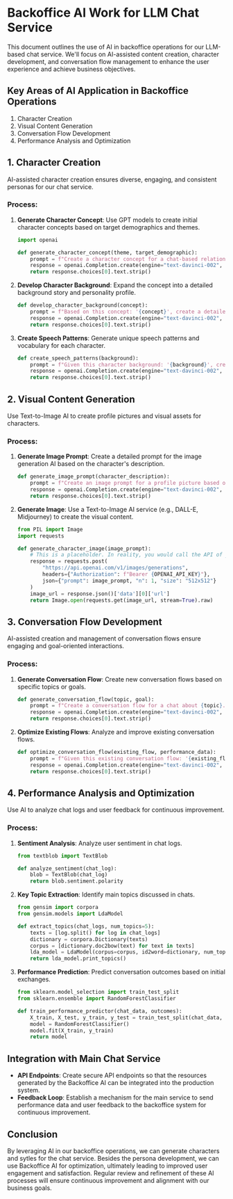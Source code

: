# Backoffice AI Work for LLM Chat Service

This document outlines the use of AI in backoffice operations for our LLM-based chat service. We'll focus on AI-assisted content creation, character development, and conversation flow management to enhance the user experience and achieve business objectives.

## Key Areas of AI Application in Backoffice Operations

1. Character Creation
2. Visual Content Generation
3. Conversation Flow Development
4. Performance Analysis and Optimization

## 1. Character Creation

AI-assisted character creation ensures diverse, engaging, and consistent personas for our chat service.

### Process:

1. **Generate Character Concept**:
   Use GPT models to create initial character concepts based on target demographics and themes.

   ```python
   import openai

   def generate_character_concept(theme, target_demographic):
       prompt = f"Create a character concept for a chat-based relationship advisor. Theme: {theme}. Target demographic: {target_demographic}."
       response = openai.Completion.create(engine="text-davinci-002", prompt=prompt, max_tokens=200)
       return response.choices[0].text.strip()
   ```

2. **Develop Character Background**:
   Expand the concept into a detailed background story and personality profile.

   ```python
   def develop_character_background(concept):
       prompt = f"Based on this concept: '{concept}', create a detailed background story and personality profile for the character."
       response = openai.Completion.create(engine="text-davinci-002", prompt=prompt, max_tokens=500)
       return response.choices[0].text.strip()
   ```

3. **Create Speech Patterns**:
   Generate unique speech patterns and vocabulary for each character.

   ```python
   def create_speech_patterns(background):
       prompt = f"Given this character background: '{background}', create unique speech patterns, catchphrases, and vocabulary for the character."
       response = openai.Completion.create(engine="text-davinci-002", prompt=prompt, max_tokens=200)
       return response.choices[0].text.strip()
   ```

## 2. Visual Content Generation

Use Text-to-Image AI to create profile pictures and visual assets for characters.

### Process:

1. **Generate Image Prompt**:
   Create a detailed prompt for the image generation AI based on the character's description.

   ```python
   def generate_image_prompt(character_description):
       prompt = f"Create an image prompt for a profile picture based on this character description: '{character_description}'. The prompt should be detailed and suitable for a text-to-image AI."
       response = openai.Completion.create(engine="text-davinci-002", prompt=prompt, max_tokens=100)
       return response.choices[0].text.strip()
   ```

2. **Generate Image**:
   Use a Text-to-Image AI service (e.g., DALL-E, Midjourney) to create the visual content.

   ```python
   from PIL import Image
   import requests

   def generate_character_image(image_prompt):
       # This is a placeholder. In reality, you would call the API of your chosen Text-to-Image service.
       response = requests.post(
           "https://api.openai.com/v1/images/generations",
           headers={"Authorization": f"Bearer {OPENAI_API_KEY}"},
           json={"prompt": image_prompt, "n": 1, "size": "512x512"}
       )
       image_url = response.json()['data'][0]['url']
       return Image.open(requests.get(image_url, stream=True).raw)
   ```

## 3. Conversation Flow Development

AI-assisted creation and management of conversation flows ensure engaging and goal-oriented interactions.

### Process:

1. **Generate Conversation Flow**:
   Create new conversation flows based on specific topics or goals.

   ```python
   def generate_conversation_flow(topic, goal):
       prompt = f"Create a conversation flow for a chat about {topic}. The goal of the conversation is to {goal}. Include 5-7 main steps in the conversation."
       response = openai.Completion.create(engine="text-davinci-002", prompt=prompt, max_tokens=300)
       return response.choices[0].text.strip()
   ```

2. **Optimize Existing Flows**:
   Analyze and improve existing conversation flows.

   ```python
   def optimize_conversation_flow(existing_flow, performance_data):
       prompt = f"Given this existing conversation flow: '{existing_flow}' and performance data: '{performance_data}', suggest improvements to make the flow more engaging and effective."
       response = openai.Completion.create(engine="text-davinci-002", prompt=prompt, max_tokens=200)
       return response.choices[0].text.strip()
   ```


## 4. Performance Analysis and Optimization

Use AI to analyze chat logs and user feedback for continuous improvement.

### Process:

1. **Sentiment Analysis**:
   Analyze user sentiment in chat logs.

   ```python
   from textblob import TextBlob

   def analyze_sentiment(chat_log):
       blob = TextBlob(chat_log)
       return blob.sentiment.polarity
   ```

2. **Key Topic Extraction**:
   Identify main topics discussed in chats.

   ```python
   from gensim import corpora
   from gensim.models import LdaModel

   def extract_topics(chat_logs, num_topics=5):
       texts = [log.split() for log in chat_logs]
       dictionary = corpora.Dictionary(texts)
       corpus = [dictionary.doc2bow(text) for text in texts]
       lda_model = LdaModel(corpus=corpus, id2word=dictionary, num_topics=num_topics)
       return lda_model.print_topics()
   ```

3. **Performance Prediction**:
   Predict conversation outcomes based on initial exchanges.

   ```python
   from sklearn.model_selection import train_test_split
   from sklearn.ensemble import RandomForestClassifier

   def train_performance_predictor(chat_data, outcomes):
       X_train, X_test, y_train, y_test = train_test_split(chat_data, outcomes, test_size=0.2)
       model = RandomForestClassifier()
       model.fit(X_train, y_train)
       return model
   ```

## Integration with Main Chat Service

- **API Endpoints**: Create secure API endpoints so that the resources generated by the Backoffice AI can be integrated into the production system.
- **Feedback Loop**: Establish a mechanism for the main service to send performance data and user feedback to the backoffice system for continuous improvement.


## Conclusion

By leveraging AI in our backoffice operations, we can generate characters and sytles for the chat service. Besides the persona development, we can use Backoffice AI for optimization, ultimately leading to improved user engagement and satisfaction. Regular review and refinement of these AI processes will ensure continuous improvement and alignment with our business goals.

